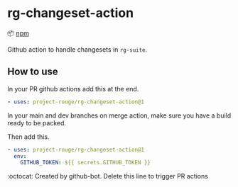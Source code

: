# rg-changeset-action

:package: [npm](https://www.npmjs.com/package/@project-rouge/rg-changeset-action)

Github action to handle changesets in `rg-suite`.

## How to use

In your PR github actions add this at the end.

```yml
- uses: project-rouge/rg-changeset-action@1
```

In your main and dev branches on merge action, make sure you have a build ready to be packed.

Then add this.

```yml
- uses: project-rouge/rg-changeset-action@1
  env:
    GITHUB_TOKEN: ${{ secrets.GITHUB_TOKEN }}
```

:octocat: Created by github-bot. Delete this line to trigger PR actions